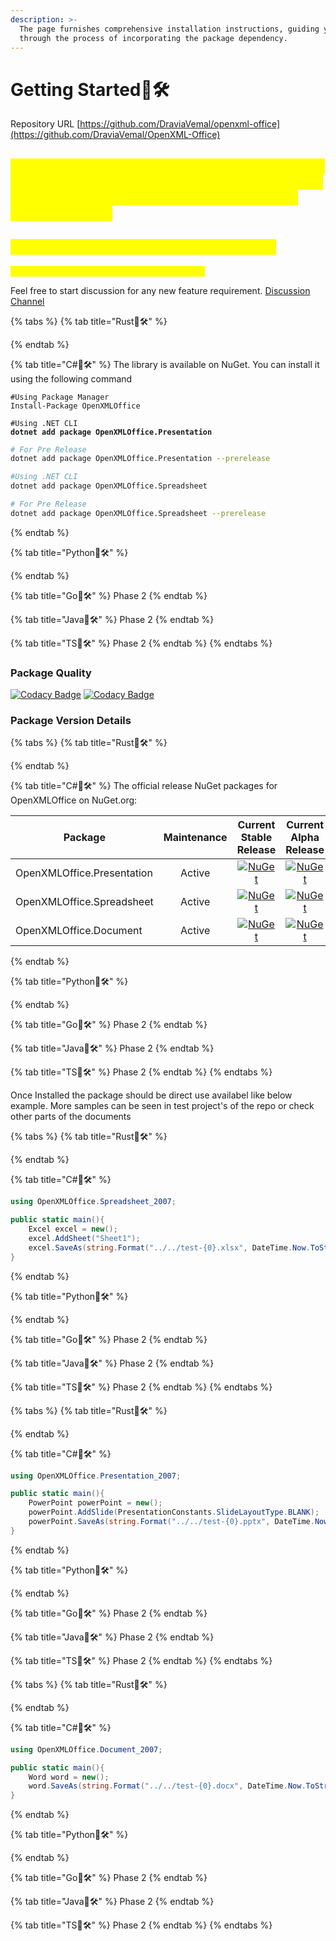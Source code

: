 ```yaml
---
description: >-
  The page furnishes comprehensive installation instructions, guiding you
  through the process of incorporating the package dependency.
---
```


# Getting Started🚧🛠️

Repository URL [https://github.com/DraviaVemal/openxml-office](https://github.com/DraviaVemal/OpenXML-Office)

## <mark style="color:yellow;">Version v4.x is rewrite on current package in rust along with cross language support. Very much in active development in all areas including this documentation.</mark>

## <mark style="color:yellow;">Version v2.x will be the stable build code.</mark>

<mark style="color:yellow;">Bugfix in v2.x will br priority till v4.x is released</mark>



Feel free to start discussion for any new feature requirement. [Discussion Channel](https://github.com/DraviaVemal/OpenXMLOffice/discussions)

{% tabs %}
{% tab title="Rust🚧🛠️" %}

{% endtab %}

{% tab title="C#🚧🛠️" %}
The library is available on NuGet. You can install it using the following command

```shell
#Using Package Manager
Install-Package OpenXMLOffice
```

<pre class="language-shell"><code class="lang-shell">#Using .NET CLI
<strong>dotnet add package OpenXMLOffice.Presentation
</strong></code></pre>

```bash
# For Pre Release
dotnet add package OpenXMLOffice.Presentation --prerelease
```

```bash
#Using .NET CLI
dotnet add package OpenXMLOffice.Spreadsheet
```

```bash
# For Pre Release
dotnet add package OpenXMLOffice.Spreadsheet --prerelease
```
{% endtab %}

{% tab title="Python🚧🛠️" %}

{% endtab %}

{% tab title="Go🚧🛠️" %}
Phase 2
{% endtab %}

{% tab title="Java🚧🛠️" %}
Phase 2
{% endtab %}

{% tab title="TS🚧🛠️" %}
Phase 2
{% endtab %}
{% endtabs %}

### Package Quality

[![Codacy Badge](https://app.codacy.com/project/badge/Grade/5b420a599805426ab8a990a1a741247a)](https://app.codacy.com/gh/DraviaVemal/OpenXML-Office/dashboard?utm_source=gh\&utm_medium=referral\&utm_content=\&utm_campaign=Badge_grade) [![Codacy Badge](https://app.codacy.com/project/badge/Coverage/5b420a599805426ab8a990a1a741247a)](https://app.codacy.com/gh/DraviaVemal/OpenXML-Office/dashboard?utm_source=gh\&utm_medium=referral\&utm_content=\&utm_campaign=Badge_coverage)

### Package Version Details

{% tabs %}
{% tab title="Rust🚧🛠️" %}

{% endtab %}

{% tab title="C#🚧🛠️" %}
The official release NuGet packages for OpenXMLOffice on NuGet.org:

<table><thead><tr><th width="264">Package</th><th width="117" align="center">Maintenance</th><th width="145" align="center">Current Stable Release</th><th align="center">Current Alpha Release</th></tr></thead><tbody><tr><td>OpenXMLOffice.Presentation</td><td align="center">Active</td><td align="center"><a href="https://www.nuget.org/packages/OpenXMLOffice.Presentation"><img src="https://img.shields.io/nuget/v/OpenXMLOffice.Presentation.svg" alt="NuGet"></a></td><td align="center"><a href="https://www.nuget.org/packages/OpenXMLOffice.Presentation"><img src="https://img.shields.io/nuget/vpre/OpenXMLOffice.Presentation.svg" alt="NuGet"></a></td></tr><tr><td>OpenXMLOffice.Spreadsheet</td><td align="center">Active</td><td align="center"><a href="https://www.nuget.org/packages/OpenXMLOffice.Presentation"><img src="https://img.shields.io/nuget/v/OpenXMLOffice.Spreadsheet.svg" alt="NuGet"></a></td><td align="center"><a href="https://www.nuget.org/packages/OpenXMLOffice.Presentation"><img src="https://img.shields.io/nuget/vpre/OpenXMLOffice.Spreadsheet.svg" alt="NuGet"></a></td></tr><tr><td>OpenXMLOffice.Document</td><td align="center">Active</td><td align="center"><a href="https://www.nuget.org/packages/OpenXMLOffice.Document"><img src="https://img.shields.io/nuget/v/OpenXMLOffice.Document.svg" alt="NuGet"></a></td><td align="center"><a href="https://www.nuget.org/packages/OpenXMLOffice.Document"><img src="https://img.shields.io/nuget/vpre/OpenXMLOffice.Document.svg" alt="NuGet"></a></td></tr></tbody></table>
{% endtab %}

{% tab title="Python🚧🛠️" %}

{% endtab %}

{% tab title="Go🚧🛠️" %}
Phase 2
{% endtab %}

{% tab title="Java🚧🛠️" %}
Phase 2
{% endtab %}

{% tab title="TS🚧🛠️" %}
Phase 2
{% endtab %}
{% endtabs %}

Once Installed the package should be direct use availabel like below example. More samples can be seen in test project's of the repo or check other parts of the documents

{% tabs %}
{% tab title="Rust🚧🛠️" %}

{% endtab %}

{% tab title="C#🚧🛠️" %}
```csharp
using OpenXMLOffice.Spreadsheet_2007;

public static main(){
    Excel excel = new();
    excel.AddSheet("Sheet1");
    excel.SaveAs(string.Format("../../test-{0}.xlsx", DateTime.Now.ToString("yyyy-MM-dd-HH-mm-ss")));
}
```
{% endtab %}

{% tab title="Python🚧🛠️" %}

{% endtab %}

{% tab title="Go🚧🛠️" %}
Phase 2
{% endtab %}

{% tab title="Java🚧🛠️" %}
Phase 2
{% endtab %}

{% tab title="TS🚧🛠️" %}
Phase 2
{% endtab %}
{% endtabs %}

{% tabs %}
{% tab title="Rust🚧🛠️" %}

{% endtab %}

{% tab title="C#🚧🛠️" %}
```csharp
using OpenXMLOffice.Presentation_2007;

public static main(){
    PowerPoint powerPoint = new();
    powerPoint.AddSlide(PresentationConstants.SlideLayoutType.BLANK);
    powerPoint.SaveAs(string.Format("../../test-{0}.pptx", DateTime.Now.ToString("yyyy-MM-dd-HH-mm-ss")));
}
```
{% endtab %}

{% tab title="Python🚧🛠️" %}

{% endtab %}

{% tab title="Go🚧🛠️" %}
Phase 2
{% endtab %}

{% tab title="Java🚧🛠️" %}
Phase 2
{% endtab %}

{% tab title="TS🚧🛠️" %}
Phase 2
{% endtab %}
{% endtabs %}

{% tabs %}
{% tab title="Rust🚧🛠️" %}

{% endtab %}

{% tab title="C#🚧🛠️" %}
```csharp
using OpenXMLOffice.Document_2007;

public static main(){
    Word word = new();
    word.SaveAs(string.Format("../../test-{0}.docx", DateTime.Now.ToString("yyyy-MM-dd-HH-mm-ss")));
}
```
{% endtab %}

{% tab title="Python🚧🛠️" %}

{% endtab %}

{% tab title="Go🚧🛠️" %}
Phase 2
{% endtab %}

{% tab title="Java🚧🛠️" %}
Phase 2
{% endtab %}

{% tab title="TS🚧🛠️" %}
Phase 2
{% endtab %}
{% endtabs %}
